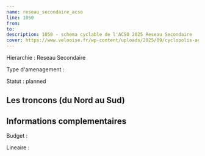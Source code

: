 ```yaml
---
name: reseau_secondaire_acso 
line: 1050
from: 
to:  
description: 1050 - schema cyclable de l'ACSO 2025 Reseau Secondaire
cover: https://www.velooise.fr/wp-content/uploads/2025/09/cyclopolis-acso-default.jpg
---
```

Hierarchie : Reseau Secondaire

Type d'amenagement : 

Statut : planned

## Les troncons (du Nord au Sud)

## Informations complementaires

Budget  : 

Lineaire :

